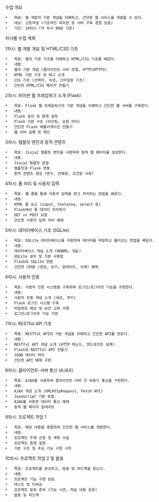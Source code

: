 수업 개요

	•	목표: 웹 개발의 기본 개념을 이해하고, 간단한 웹 서비스를 개발할 수 있다.
	•	대상: 고등학생 (기초적인 파이썬 및 서버 구축 경험 있음)
	•	기간: 10차시 (각 차시 90분 기준)

차시별 수업 계획

1차시: 웹 개발 개요 및 HTML/CSS 기초

	•	목표: 웹의 기본 구조를 이해하고 HTML/CSS 기초를 배운다.
	•	내용:
	•	웹의 기본 개념 (클라이언트-서버 모델, HTTP/HTTPS)
	•	HTML 기본 구조 및 태그 소개
	•	CSS 기초 (선택자, 속성, 스타일링 기초)
	•	간단한 HTML/CSS 페이지 만들기

2차시: 파이썬 웹 프레임워크 소개 (Flask)

	•	목표: Flask 웹 프레임워크의 기본 개념을 이해하고 간단한 웹 서버를 구축한다.
	•	내용:
	•	Flask 설치 및 환경 설정
	•	Flask 기본 구조 (라우팅, 요청 처리)
	•	간단한 Flask 애플리케이션 만들기
	•	웹 서버 실행 및 확인

3차시: 템플릿 엔진과 동적 콘텐츠

	•	목표: Jinja2 템플릿 엔진을 사용하여 동적 웹 페이지를 생성한다.
	•	내용:
	•	Jinja2 템플릿 문법
	•	템플릿과 Flask 연동
	•	동적 콘텐츠 생성 (변수, 반복문, 조건문 사용)

4차시: 폼 처리 및 사용자 입력

	•	목표: 웹 폼을 통해 사용자 입력을 받고 처리하는 방법을 배운다.
	•	내용:
	•	HTML 폼 요소 (input, textarea, select 등)
	•	Flask에서 폼 데이터 처리하기
	•	GET vs POST 요청
	•	간단한 사용자 입력 처리 예제

5차시: 데이터베이스 기초 (SQLite)

	•	목표: SQLite 데이터베이스를 사용하여 데이터를 저장하고 불러오는 방법을 배운다.
	•	내용:
	•	데이터베이스 개념 소개 (RDBMS, SQL)
	•	SQLite 설치 및 기본 사용법
	•	Flask와 SQLite 연동
	•	간단한 CRUD (생성, 읽기, 업데이트, 삭제) 예제

6차시: 사용자 인증

	•	목표: 사용자 인증 시스템을 구축하여 로그인/로그아웃 기능을 구현한다.
	•	내용:
	•	사용자 인증 개념 소개 (세션, 쿠키)
	•	Flask 로그인 시스템 구축
	•	비밀번호 해싱 및 보안 고려 사항
	•	로그인/로그아웃 기능 구현

7차시: RESTful API 기초

	•	목표: RESTful API의 기본 개념을 이해하고 간단한 API를 만든다.
	•	내용:
	•	RESTful API 개념 소개 (HTTP 메소드, 엔드포인트 설계)
	•	Flask로 RESTful API 만들기
	•	JSON 데이터 처리
	•	간단한 API 예제 구현

8차시: 클라이언트-서버 통신 (AJAX)

	•	목표: AJAX를 사용하여 클라이언트-서버 간 비동기 통신을 구현한다.
	•	내용:
	•	AJAX 개념 소개 (XMLHttpRequest, Fetch API)
	•	JavaScript 기본 문법
	•	AJAX를 사용한 데이터 통신 예제
	•	동적 웹 페이지 업데이트

9차시: 프로젝트 작업 1

	•	목표: 배운 내용을 종합하여 간단한 웹 서비스를 개발한다.
	•	내용:
	•	프로젝트 주제 선정 및 계획 수립
	•	프로젝트 환경 설정
	•	기본 구조 및 주요 기능 구현 시작

10차시: 프로젝트 작업 2 및 발표

	•	목표: 프로젝트를 완성하고, 발표 및 피드백을 받는다.
	•	내용:
	•	프로젝트 기능 구현 완료
	•	테스트 및 디버깅
	•	프로젝트 발표 준비 (기능 시연, 학습 내용 공유)
	•	발표 및 피드백
